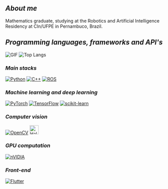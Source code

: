 ## *About me* 

Mathematics graduate, studying at the Robotics and Artificial Intelligence Residency at CIn/UFPE in Pernambuco, Brazil.

## *Programming languages, frameworks and API's*
![GIF](![giphy]([https://github.com/user-attachments/assets/9ab13bdf-6911-4d00-81bd-26abc3f1ee0a)](https://i.giphy.com/media/v1.Y2lkPTc5MGI3NjExdTVya2toZ3RheGJ0NGRwaWRiM3owb3RnZ2dvZGlibHRseGdmM2ZxeSZlcD12MV9pbnRlcm5hbF9naWZfYnlfaWQmY3Q9Zw/dYEgaXJmz9Rk5JTc1v/giphy-downsized-large.gif)) ![Top Langs](https://github-readme-stats.vercel.app/api/top-langs/?username=dvccs99&theme=github_dark&layout=compact)

### *Main stacks*
[![Python](https://img.shields.io/badge/python-3670A0?style=for-the-badge&logo=python&logoColor=ffdd54)](https://www.python.org/)
[![C++](https://img.shields.io/badge/c++-%2300599C.svg?style=for-the-badge&logo=c%2B%2B&logoColor=white)](https://en.wikipedia.org/wiki/C%2B%2B)
[![ROS](https://img.shields.io/badge/ros-%230A0FF9.svg?style=for-the-badge&logo=ros&logoColor=white)](https://www.ros.org/)
### *Machine learning and deep learning*
[![PyTorch](https://img.shields.io/badge/PyTorch-%23EE4C2C.svg?style=for-the-badge&logo=PyTorch&logoColor=white)](https://pytorch.org/)
[![TensorFlow](https://img.shields.io/badge/TensorFlow-%23FF6F00.svg?style=for-the-badge&logo=TensorFlow&logoColor=white)](https://www.tensorflow.org/)
[![scikit-learn](https://img.shields.io/badge/scikit--learn-%23F7931E.svg?style=for-the-badge&logo=scikit-learn&logoColor=white)](https://scikit-learn.org/stable/)
### *Computer vision*
[![OpenCV](https://img.shields.io/badge/opencv-%23white.svg?style=for-the-badge&logo=opencv&logoColor=white)](https://opencv.org/)
<a href="https://halide-lang.org" target="_blank">
  <img src="https://img.shields.io/badge/Halide-blue?logo=c%2B%2B&logoColor=white" alt="Halide" height="28">
</a>
### *GPU computation*
[![nVIDIA](https://img.shields.io/badge/cuda-000000.svg?style=for-the-badge&logo=nVIDIA&logoColor=green)](https://developer.nvidia.com/cuda-toolkit)
### *Front-end*
[![Flutter](https://img.shields.io/badge/Flutter-%2302569B.svg?style=for-the-badge&logo=Flutter&logoColor=white)](https://flutter.dev/)
